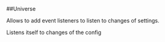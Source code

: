 ##Universe

Allows to add event listeners to listen to changes of settings.

Listens itself to changes of the config
